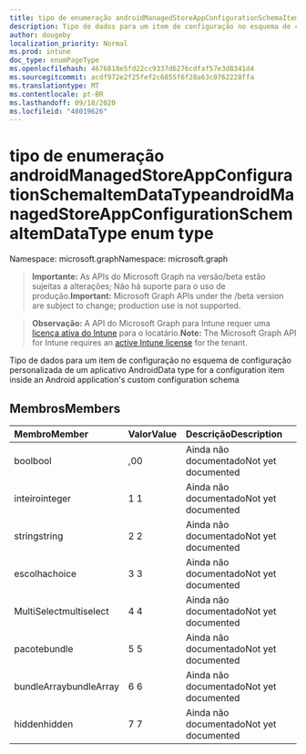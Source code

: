 ```yaml
---
title: tipo de enumeração androidManagedStoreAppConfigurationSchemaItemDataType
description: Tipo de dados para um item de configuração no esquema de configuração personalizada de um aplicativo Android
author: dougeby
localization_priority: Normal
ms.prod: intune
doc_type: enumPageType
ms.openlocfilehash: 4676818e5fd22cc9337d6276cdfaf57e3d8341d4
ms.sourcegitcommit: acdf972e2f25fef2c6855f6f28a63c0762228ffa
ms.translationtype: MT
ms.contentlocale: pt-BR
ms.lasthandoff: 09/18/2020
ms.locfileid: "48019626"
---
```

# <a name="androidmanagedstoreappconfigurationschemaitemdatatype-enum-type"></a><span data-ttu-id="a0447-103">tipo de enumeração androidManagedStoreAppConfigurationSchemaItemDataType</span><span class="sxs-lookup"><span data-stu-id="a0447-103">androidManagedStoreAppConfigurationSchemaItemDataType enum type</span></span>

<span data-ttu-id="a0447-104">Namespace: microsoft.graph</span><span class="sxs-lookup"><span data-stu-id="a0447-104">Namespace: microsoft.graph</span></span>

> <span data-ttu-id="a0447-105">**Importante:** As APIs do Microsoft Graph na versão/beta estão sujeitas a alterações; Não há suporte para o uso de produção.</span><span class="sxs-lookup"><span data-stu-id="a0447-105">**Important:** Microsoft Graph APIs under the /beta version are subject to change; production use is not supported.</span></span>

> <span data-ttu-id="a0447-106">**Observação:** A API do Microsoft Graph para Intune requer uma [licença ativa do Intune](https://go.microsoft.com/fwlink/?linkid=839381) para o locatário.</span><span class="sxs-lookup"><span data-stu-id="a0447-106">**Note:** The Microsoft Graph API for Intune requires an [active Intune license](https://go.microsoft.com/fwlink/?linkid=839381) for the tenant.</span></span>

<span data-ttu-id="a0447-107">Tipo de dados para um item de configuração no esquema de configuração personalizada de um aplicativo Android</span><span class="sxs-lookup"><span data-stu-id="a0447-107">Data type for a configuration item inside an Android application's custom configuration schema</span></span>

## <a name="members"></a><span data-ttu-id="a0447-108">Membros</span><span class="sxs-lookup"><span data-stu-id="a0447-108">Members</span></span>
|<span data-ttu-id="a0447-109">Membro</span><span class="sxs-lookup"><span data-stu-id="a0447-109">Member</span></span>|<span data-ttu-id="a0447-110">Valor</span><span class="sxs-lookup"><span data-stu-id="a0447-110">Value</span></span>|<span data-ttu-id="a0447-111">Descrição</span><span class="sxs-lookup"><span data-stu-id="a0447-111">Description</span></span>|
|:---|:---|:---|
|<span data-ttu-id="a0447-112">bool</span><span class="sxs-lookup"><span data-stu-id="a0447-112">bool</span></span>|<span data-ttu-id="a0447-113">,0</span><span class="sxs-lookup"><span data-stu-id="a0447-113">0</span></span>|<span data-ttu-id="a0447-114">Ainda não documentado</span><span class="sxs-lookup"><span data-stu-id="a0447-114">Not yet documented</span></span>|
|<span data-ttu-id="a0447-115">inteiro</span><span class="sxs-lookup"><span data-stu-id="a0447-115">integer</span></span>|<span data-ttu-id="a0447-116">1 </span><span class="sxs-lookup"><span data-stu-id="a0447-116">1</span></span>|<span data-ttu-id="a0447-117">Ainda não documentado</span><span class="sxs-lookup"><span data-stu-id="a0447-117">Not yet documented</span></span>|
|<span data-ttu-id="a0447-118">string</span><span class="sxs-lookup"><span data-stu-id="a0447-118">string</span></span>|<span data-ttu-id="a0447-119">2 </span><span class="sxs-lookup"><span data-stu-id="a0447-119">2</span></span>|<span data-ttu-id="a0447-120">Ainda não documentado</span><span class="sxs-lookup"><span data-stu-id="a0447-120">Not yet documented</span></span>|
|<span data-ttu-id="a0447-121">escolha</span><span class="sxs-lookup"><span data-stu-id="a0447-121">choice</span></span>|<span data-ttu-id="a0447-122">3 </span><span class="sxs-lookup"><span data-stu-id="a0447-122">3</span></span>|<span data-ttu-id="a0447-123">Ainda não documentado</span><span class="sxs-lookup"><span data-stu-id="a0447-123">Not yet documented</span></span>|
|<span data-ttu-id="a0447-124">MultiSelect</span><span class="sxs-lookup"><span data-stu-id="a0447-124">multiselect</span></span>|<span data-ttu-id="a0447-125">4 </span><span class="sxs-lookup"><span data-stu-id="a0447-125">4</span></span>|<span data-ttu-id="a0447-126">Ainda não documentado</span><span class="sxs-lookup"><span data-stu-id="a0447-126">Not yet documented</span></span>|
|<span data-ttu-id="a0447-127">pacote</span><span class="sxs-lookup"><span data-stu-id="a0447-127">bundle</span></span>|<span data-ttu-id="a0447-128">5 </span><span class="sxs-lookup"><span data-stu-id="a0447-128">5</span></span>|<span data-ttu-id="a0447-129">Ainda não documentado</span><span class="sxs-lookup"><span data-stu-id="a0447-129">Not yet documented</span></span>|
|<span data-ttu-id="a0447-130">bundleArray</span><span class="sxs-lookup"><span data-stu-id="a0447-130">bundleArray</span></span>|<span data-ttu-id="a0447-131">6 </span><span class="sxs-lookup"><span data-stu-id="a0447-131">6</span></span>|<span data-ttu-id="a0447-132">Ainda não documentado</span><span class="sxs-lookup"><span data-stu-id="a0447-132">Not yet documented</span></span>|
|<span data-ttu-id="a0447-133">hidden</span><span class="sxs-lookup"><span data-stu-id="a0447-133">hidden</span></span>|<span data-ttu-id="a0447-134">7 </span><span class="sxs-lookup"><span data-stu-id="a0447-134">7</span></span>|<span data-ttu-id="a0447-135">Ainda não documentado</span><span class="sxs-lookup"><span data-stu-id="a0447-135">Not yet documented</span></span>|






